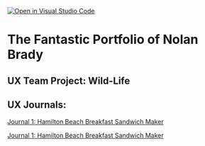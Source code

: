 [![Open in Visual Studio Code](https://classroom.github.com/assets/open-in-vscode-f059dc9a6f8d3a56e377f745f24479a46679e63a5d9fe6f495e02850cd0d8118.svg)](https://classroom.github.com/online_ide?assignment_repo_id=6804750&assignment_repo_type=AssignmentRepo)
# The Fantastic Portfolio of Nolan Brady


## UX Team Project: Wild-Life

## UX Journals:

[Journal 1: Hamilton Beach Breakfast Sandwich Maker](j01/)


[Journal 1: Hamilton Beach Breakfast Sandwich Maker](j02/)
